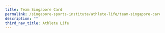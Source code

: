 ```yaml
---
title: Team Singapore Card
permalink: /singapore-sports-institute/athlete-life/team-singapore-card/
description: ""
third_nav_title: Athlete Life
---
```

